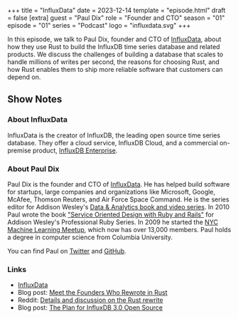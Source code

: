 +++
title = "InfluxData"
date = 2023-12-14
template = "episode.html"
draft = false
[extra]
guest = "Paul Dix"
role = "Founder and CTO"
season = "01"
episode = "01"
series = "Podcast"
logo = "influxdata.svg"
+++

<div><script id="letscast-player-4f3d94e8" src="https://letscast.fm/podcasts/rust-in-production-82281512/episodes/rust-in-production-ep-1-influxdata-s-paul-dix/player.js?size=s"></script></div>

In this episode, we talk to Paul Dix, founder and CTO of
[InfluxData](https://www.influxdata.com/), about how they use Rust to build the
InfluxDB time series database and related products. We discuss the challenges of
building a database that scales to handle millions of writes per second, the
reasons for choosing Rust, and how Rust enables them to ship more reliable
software that customers can depend on.

## Show Notes

### About InfluxData

InfluxData is the creator of InfluxDB, the leading open source time series
database. They offer a cloud service, InfluxDB Cloud, and a commercial
on-premise product, [InfluxDB Enterprise](https://www.influxdata.com/products/influxdb-enterprise/).

### About Paul Dix

Paul Dix is the founder and CTO of [InfluxData](https://www.influxdata.com/). He
has helped build software for startups, large companies and organizations like
Microsoft, Google, McAfee, Thomson Reuters, and Air Force Space Command. He is
the series editor for Addison Wesley's [Data & Analytics book and video
series](https://www.informit.com/imprint/series_detail.aspx?ser=4255387). In
2010 Paul wrote the book ["Service Oriented Design with Ruby and
Rails"](https://www.oreilly.com/library/view/service-oriented-design-with/9780321700124/)
for Addison Wesley's Professional Ruby Series. In 2009 he started the [NYC
Machine Learning Meetup](https://www.meetup.com/nyc-machine-learning/), which
now has over 13,000 members. Paul holds a degree in computer science from
Columbia University.

You can find Paul on [Twitter](https://twitter.com/pauldix) and
[GitHub](https://github.com/pauldix).

### Links

- [InfluxData](https://www.influxdata.com/)
- Blog post: [Meet the Founders Who Rewrote in Rust](https://www.influxdata.com/blog/meet-founders-who-rewrote-in-rust/)
- Reddit: [Details and discussion on the Rust rewrite](https://www.reddit.com/r/rust/comments/16v13l5/influxdb_officially_made_the_switch_from_go_rust/)
- Blog post: [The Plan for InfluxDB 3.0 Open Source](https://www.influxdata.com/blog/the-plan-for-influxdb-3-0-open-source/)